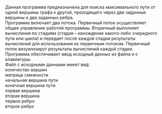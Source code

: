 Данная программа предназначена для поиска максимального пути от одной вершины графа к другой, проходящего через две заданные вершины и два заданных ребра.<br>
Программа включает два потока. Первичный поток осуществляет общее управление работой программы. Вторичный выполняет вычисления по стадиям (стадия – нахождение какого-либо очередного пути или цикла) и передает после каждой стадии результаты вычислений для использования их первичным потоком. Первичный поток визуализирут результаты вычислений каждой стадии.<br>
Программа обеспечивает ввод исходный данных из файла и с клавиатуры.<br>
Файл с исходными данными имеет вид:<br>
количество вершин<br>
матрица смежности<br>
начальная вершина пути<br>
конечная вершина пути<br>
первая вершина<br>
вторая вершина<br>
первое ребро<br>
второе ребро
